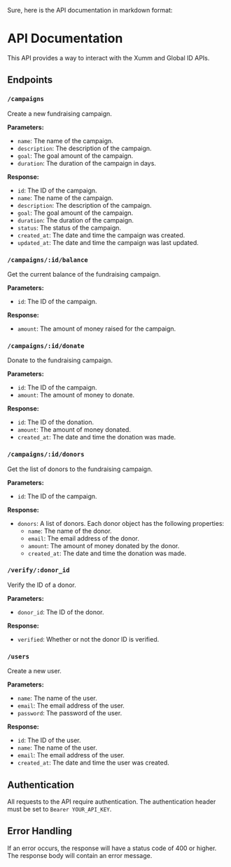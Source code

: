 Sure, here is the API documentation in markdown format:

# API Documentation

This API provides a way to interact with the Xumm and Global ID APIs.

## Endpoints

### `/campaigns`

Create a new fundraising campaign.

**Parameters:**

-   `name`: The name of the campaign.
-   `description`: The description of the campaign.
-   `goal`: The goal amount of the campaign.
-   `duration`: The duration of the campaign in days.

**Response:**

-   `id`: The ID of the campaign.
-   `name`: The name of the campaign.
-   `description`: The description of the campaign.
-   `goal`: The goal amount of the campaign.
-   `duration`: The duration of the campaign.
-   `status`: The status of the campaign.
-   `created_at`: The date and time the campaign was created.
-   `updated_at`: The date and time the campaign was last updated.

### `/campaigns/:id/balance`

Get the current balance of the fundraising campaign.

**Parameters:**

-   `id`: The ID of the campaign.

**Response:**

-   `amount`: The amount of money raised for the campaign.

### `/campaigns/:id/donate`

Donate to the fundraising campaign.

**Parameters:**

-   `id`: The ID of the campaign.
-   `amount`: The amount of money to donate.

**Response:**

-   `id`: The ID of the donation.
-   `amount`: The amount of money donated.
-   `created_at`: The date and time the donation was made.

### `/campaigns/:id/donors`

Get the list of donors to the fundraising campaign.

**Parameters:**

-   `id`: The ID of the campaign.

**Response:**

-   `donors`: A list of donors. Each donor object has the following properties:
    -   `name`: The name of the donor.
    -   `email`: The email address of the donor.
    -   `amount`: The amount of money donated by the donor.
    -   `created_at`: The date and time the donation was made.

### `/verify/:donor_id`

Verify the ID of a donor.

**Parameters:**

-   `donor_id`: The ID of the donor.

**Response:**

-   `verified`: Whether or not the donor ID is verified.

### `/users`

Create a new user.

**Parameters:**

-   `name`: The name of the user.
-   `email`: The email address of the user.
-   `password`: The password of the user.

**Response:**

-   `id`: The ID of the user.
-   `name`: The name of the user.
-   `email`: The email address of the user.
-   `created_at`: The date and time the user was created.

## Authentication

All requests to the API require authentication. The authentication header must be set to `Bearer YOUR_API_KEY`.

## Error Handling

If an error occurs, the response will have a status code of 400 or higher. The response body will contain an error message.
